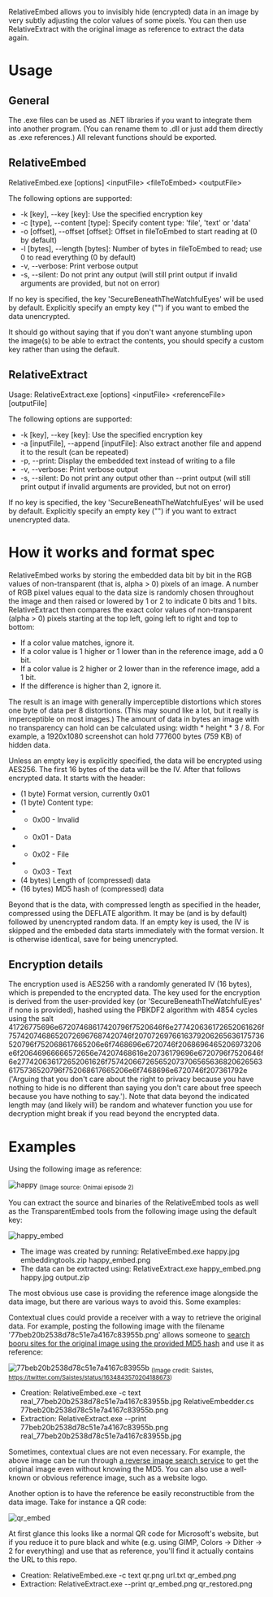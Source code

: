 RelativeEmbed allows you to invisibly hide (encrypted) data in an image by very subtly adjusting the color values of some pixels. You can then use RelativeExtract with the original image as reference to extract the data again.

# Usage

## General

The .exe files can be used as .NET libraries if you want to integrate them into another program. (You can rename them to .dll or just add them directly as .exe references.) All relevant functions should be exported.

## RelativeEmbed

RelativeEmbed.exe [options] \<inputFile\> \<fileToEmbed\> \<outputFile\>

The following options are supported:

* -k [key], --key [key]: Use the specified encryption key
* -c [type], --content [type]: Specify content type: 'file', 'text' or 'data'
* -o [offset], --offset [offset]: Offset in fileToEmbed to start reading at (0 by default)
* -l [bytes], --length [bytes]: Number of bytes in fileToEmbed to read; use 0 to read everything (0 by default)
* -v, --verbose: Print verbose output
* -s, --silent: Do not print any output (will still print output if invalid arguments are provided, but not on error)

If no key is specified, the key 'SecureBeneathTheWatchfulEyes' will be used by default. Explicitly specify an empty key ("") if you want to embed the data unencrypted.

It should go without saying that if you don't want anyone stumbling upon the image(s) to be able to extract the contents, you should specify a custom key rather than using the default.

## RelativeExtract

Usage: RelativeExtract.exe [options] \<inputFile\> \<referenceFile\> [outputFile]

The following options are supported:

* -k [key], --key [key]: Use the specified encryption key
* -a [inputFile], --append [inputFile]: Also extract another file and append it to the result (can be repeated)
* -p, --print: Display the embedded text instead of writing to a file
* -v, --verbose: Print verbose output
* -s, --silent: Do not print any output other than --print output (will still print output if invalid arguments are provided, but not on error)

If no key is specified, the key 'SecureBeneathTheWatchfulEyes' will be used by default. Explicitly specify an empty key ("") if you want to extract unencrypted data.

# How it works and format spec

RelativeEmbed works by storing the embedded data bit by bit in the RGB values of non-transparent (that is, alpha > 0) pixels of an image. A number of RGB pixel values equal to the data size is randomly chosen throughout the image and then raised or lowered by 1 or 2 to indicate 0 bits and 1 bits. RelativeExtract then compares the exact color values of non-transparent (alpha > 0) pixels starting at the top left, going left to right and top to bottom:

* If a color value matches, ignore it.
* If a color value is 1 higher or 1 lower than in the reference image, add a 0 bit.
* If a color value is 2 higher or 2 lower than in the reference image, add a 1 bit.
* If the difference is higher than 2, ignore it.

The result is an image with generally imperceptible distortions which stores one byte of data per 8 distortions. (This may sound like a lot, but it really is imperceptible on most images.) The amount of data in bytes an image with no transparency can hold can be calculated using: width * height * 3 / 8. For example, a 1920x1080 screenshot can hold 777600 bytes (759 KB) of hidden data.

Unless an empty key is explicitly specified, the data will be encrypted using AES256. The first 16 bytes of the data will be the IV. After that follows encrypted data. It starts with the header:

* (1 byte) Format version, currently 0x01
* (1 byte) Content type:
* * 0x00 - Invalid
* * 0x01 - Data
* * 0x02 - File
* * 0x03 - Text
* (4 bytes) Length of (compressed) data
* (16 bytes) MD5 hash of (compressed) data

Beyond that is the data, with compressed length as specified in the header, compressed using the DEFLATE algorithm. It may be (and is by default) followed by unencrypted random data. If an empty key is used, the IV is skipped and the embeded data starts immediately with the format version. It is otherwise identical, save for being unencrypted.

## Encryption details

The encryption used is AES256 with a randomly generated IV (16 bytes), which is prepended to the encrypted data. The key used for the encryption is derived from the user-provided key (or 'SecureBeneathTheWatchfulEyes' if none is provided), hashed using the PBKDF2 algorithm with 4854 cycles using the salt 41726775696e67207468617420796f7520646f6e277420636172652061626f75742074686520726967687420746f2070726976616379206265636175736520796f752068617665206e6f7468696e6720746f2068696465206973206e6f20646966666572656e74207468616e20736179696e6720796f7520646f6e277420636172652061626f7574206672656520737065656368206265636175736520796f752068617665206e6f7468696e6720746f207361792e ('Arguing that you don't care about the right to privacy because you have nothing to hide is no different than saying you don't care about free speech because you have nothing to say.'). Note that data beyond the indicated length may (and likely will) be random and whatever function you use for decryption might break if you read beyond the encrypted data.

# Examples

Using the following image as reference:

![happy](https://user-images.githubusercontent.com/1906108/227748236-952ada5d-cc92-4b72-9448-c5369d1f0264.jpg)
<sub>(Image source: Onimai episode 2)</sub>

You can extract the source and binaries of the RelativeEmbed tools as well as the TransparentEmbed tools from the following image using the default key:

![happy_embed](https://user-images.githubusercontent.com/1906108/227748286-d61056da-93d3-45f7-b402-8b4b4e2ca142.png)

* The image was created by running: RelativeEmbed.exe happy.jpg embeddingtools.zip happy_embed.png
* The data can be extracted using: RelativeExtract.exe happy_embed.png happy.jpg output.zip

The most obvious use case is providing the reference image alongside the data image, but there are various ways to avoid this. Some examples:

Contextual clues could provide a receiver with a way to retrieve the original data. For example, posting the following image with the filename '77beb20b2538d78c51e7a4167c83955b.png' allows someone to [search booru sites for the original image using the provided MD5 hash](https://danbooru.donmai.us/posts?tags=md5%3A77beb20b2538d78c51e7a4167c83955b) and use it as reference:

![77beb20b2538d78c51e7a4167c83955b](https://user-images.githubusercontent.com/1906108/227748715-306fba75-87b0-442c-8fe6-72dad9446b3d.png)
<sub>(Image credit: Saistes, https://twitter.com/Saistes/status/1634843570204188673)</sub>

* Creation: RelativeEmbed.exe -c text real_77beb20b2538d78c51e7a4167c83955b.jpg RelativeEmbedder.cs 77beb20b2538d78c51e7a4167c83955b.png
* Extraction: RelativeExtract.exe --print 77beb20b2538d78c51e7a4167c83955b.png real_77beb20b2538d78c51e7a4167c83955b.jpg

Sometimes, contextual clues are not even necessary. For example, the above image can be run through [a reverse image search service](https://iqdb.org/) to get the original image even without knowing the MD5. You can also use a well-known or obvious reference image, such as a website logo.

Another option is to have the reference be easily reconstructible from the data image. Take for instance a QR code:

![qr_embed](https://user-images.githubusercontent.com/1906108/227749163-b1a2acf7-94c4-46f3-8394-ceda9dff6f9f.png)

At first glance this looks like a normal QR code for Microsoft's website, but if you reduce it to pure black and white (e.g. using GIMP, Colors -> Dither -> 2 for everything) and use that as reference, you'll find it actually contains the URL to this repo.

* Creation: RelativeEmbed.exe -c text qr.png url.txt qr_embed.png
* Extraction: RelativeExtract.exe --print qr_embed.png qr_restored.png
